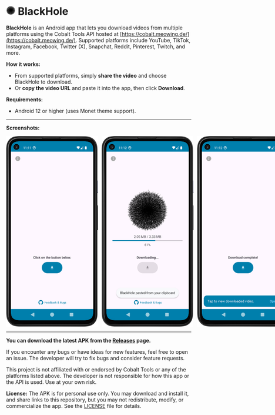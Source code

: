 # <img src="images/blackhole.gif" alt="BlackHole GIF" width="25" /> BlackHole

**BlackHole** is an Android app that lets you download videos from multiple platforms using the Cobalt Tools API hosted at [https://cobalt.meowing.de/](https://cobalt.meowing.de/). Supported platforms include YouTube, TikTok, Instagram, Facebook, Twitter (X), Snapchat, Reddit, Pinterest, Twitch, and more.

**How it works:**  
- From supported platforms, simply **share the video** and choose BlackHole to download.  
- Or **copy the video URL** and paste it into the app, then click **Download**.  

**Requirements:**  
- Android 12 or higher (uses Monet theme support).

---

**Screenshots:**  
<div style="display: flex; gap: 10px;">
  <img src="images/screenshot1.png" alt="Screenshot 1" width="250"/>
  <img src="images/screenshot2.png" alt="Screenshot 2" width="250"/>
  <img src="images/screenshot3.png" alt="Screenshot 3" width="250"/>
</div>


---

**You can download the latest APK from the [Releases](../../releases) page.**

If you encounter any bugs or have ideas for new features, feel free to open an issue. The developer will try to fix bugs and consider feature requests.

This project is not affiliated with or endorsed by Cobalt Tools or any of the platforms listed above. The developer is not responsible for how this app or the API is used. Use at your own risk.

**License:** The APK is for personal use only. You may download and install it, and share links to this repository, but you may not redistribute, modify, or commercialize the app. See the [LICENSE](./LICENSE) file for details.

